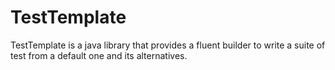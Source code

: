 # TestTemplate

TestTemplate is a java library that provides a fluent builder to write a suite of test from a default one and its 
alternatives.
